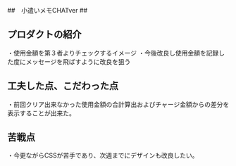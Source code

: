 ##　小遣いメモCHATver ##



## プロダクトの紹介 ##
・使用金額を第３者よりチェックするイメージ
・今後改良し使用金額を記録した度にメッセージを飛ばすように改良を狙う

## 工夫した点、こだわった点 ##
・前回クリア出来なかった使用金額の合計算出およびチャージ金額からの差分を表示することが出来た。

## 苦戦点 ##
・今更ながらCSSが苦手であり、次週までにデザインも改良したい。